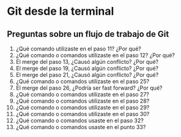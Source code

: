 # Git desde la terminal

## Preguntas sobre un flujo de trabajo de Git

1. ¿Qué comando utilizaste en el paso 11? ¿Por qué?
2. ¿Qué comando o comandos utilizaste en el paso 12? ¿Por qué?
3. El merge del paso 13, ¿Causó algún conflicto? ¿Por qué?
4. El merge del paso 19, ¿Causó algún conflicto? ¿Por qué?
5. El merge del paso 21, ¿Causó algún conflicto? ¿Por qué?
6. ¿Qué comando o comandos utilizaste en el paso 25?
7. El merge del paso 26, ¿Podría ser fast forward? ¿Por qué?
8. ¿Qué comando o comandos utilizaste en el paso 27?
9. ¿Qué comando o comandos utilizaste en el paso 28?
10. ¿Qué comando o comandos utilizaste en el paso 29?
11. ¿Qué comando o comandos utilizaste en el paso 30?
12. ¿Qué comando o comandos usaste en el paso 32?
13. ¿Qué comando o comandos usaste en el punto 33?
